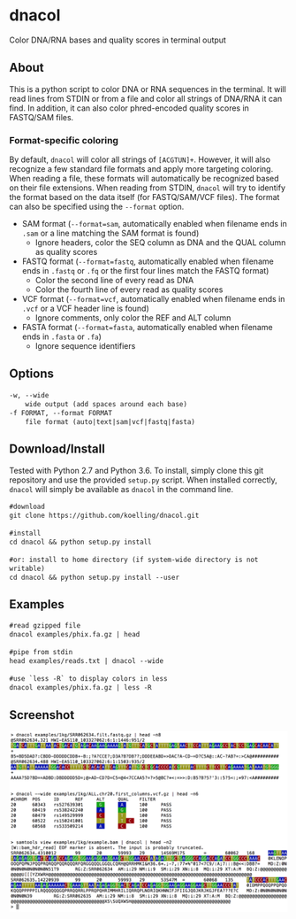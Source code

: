 # dnacol
Color DNA/RNA bases and quality scores in terminal output

## About
This is a python script to color DNA or RNA sequences in the terminal. It will read lines from STDIN or from a file and color all strings of DNA/RNA it can find. In addition, it can also color phred-encoded quality scores in FASTQ/SAM files.

### Format-specific coloring
By default, `dnacol` will color all strings of `[ACGTUN]+`. However, it will also recognize a few standard file formats and apply more targeting coloring. When reading a file, these formats will automatically be recognized based on their file extensions. When reading from STDIN, `dnacol` will try to identify the format based on the data itself (for FASTQ/SAM/VCF files). The format can also be specified using the `--format` option.

- SAM format (`--format=sam`, automatically enabled when filename ends in `.sam` or a line matching the SAM format is found)
    + Ignore headers, color the SEQ column as DNA and the QUAL column as quality scores
- FASTQ format (`--format=fastq`, automatically enabled when filename ends in `.fastq` or `.fq` or the first four lines match the FASTQ format)
    + Color the second line of every read as DNA
    + Color the fourth line of every read as quality scores
- VCF format (`--format=vcf`, automatically enabled when filename ends in `.vcf` or a VCF header line is found)
    + Ignore comments, only color the REF and ALT column
- FASTA format (`--format=fasta`, automatically enabled when filename ends in `.fasta` or `.fa`)
    + Ignore sequence identifiers

## Options
    -w, --wide
        wide output (add spaces around each base)
    -f FORMAT, --format FORMAT
        file format (auto|text|sam|vcf|fastq|fasta)

## Download/Install
Tested with Python 2.7 and Python 3.6. To install, simply clone this git repository and use the provided `setup.py` script. When installed correctly, `dnacol` will simply be available as `dnacol` in the command line.

    #download
    git clone https://github.com/koelling/dnacol.git

    #install
    cd dnacol && python setup.py install    
    
    #or: install to home directory (if system-wide directory is not writable)
    cd dnacol && python setup.py install --user

## Examples
    #read gzipped file
    dnacol examples/phix.fa.gz | head

    #pipe from stdin
    head examples/reads.txt | dnacol --wide

    #use `less -R` to display colors in less
    dnacol examples/phix.fa.gz | less -R

## Screenshot
![Screenshot](screenshot.png?raw=true)
